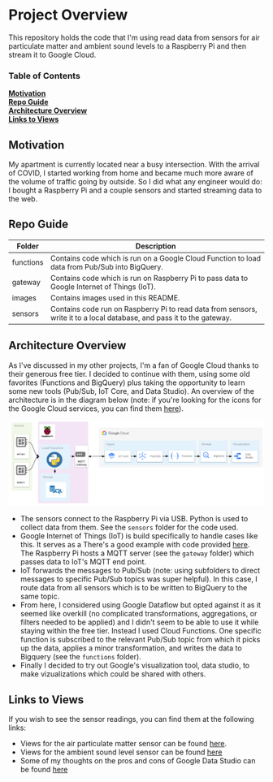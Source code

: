 # Project Overview
This repository holds the code that I'm using read data from sensors for air particulate matter and ambient sound levels to a Raspberry Pi and then stream it to Google Cloud.

### Table of Contents
**[Motivation](#motivation)**<br>
**[Repo Guide](#repo-guide)**<br>
**[Architecture Overview](#architecture-overview)**<br>
**[Links to Views](#links-to-views)**<br>

## Motivation
My apartment is currently located near a busy intersection. With the arrival of COVID, I started working from home and became much more aware of the volume of traffic going by outside. So I did what any engineer would do: I bought a Raspberry Pi and a couple sensors and started streaming data to the web.

## Repo Guide
| Folder | Description |
|------|-------------|
| functions | Contains code which is run on a Google Cloud Function to load data from Pub/Sub into BigQuery. |
| gateway | Contains code which is run on Raspberry Pi to pass data to Google Internet of Things (IoT). |
| images | Contains images used in this README. |
| sensors | Contains code run on Raspberry Pi to read data from sensors, write it to a local database, and pass it to the gateway. |

## Architecture Overview
As I've discussed in my other projects, I'm a fan of Google Cloud thanks to their generous free tier. I decided to continue with them, using some old favorites (Functions and BigQuery) plus taking the opportunity to learn some new tools (Pub/Sub, IoT Core, and Data Studio). An overview of the architecture is in the diagram below (note: if you're looking for the icons for the Google Cloud services, you can find them [here](https://cloud.google.com/icons/)).

![RPi Architecture](https://raw.githubusercontent.com/fritzel56/rpi-sensors/readme/images/rpi-architecture.png)

- The sensors connect to the Raspberry Pi via USB. Python is used to collect data from them. See the `sensors` folder for the code used.
- Google Internet of Things (IoT) is build specifically to handle cases like this. It serves as a  There's a good example with code provided [here](https://cloud.google.com/community/tutorials/cloud-iot-gateways-rpi). The Raspberry Pi hosts a MQTT server (see the `gateway` folder) which passes data to IoT's MQTT end point.
- IoT forwards the messages to Pub/Sub (note: using subfolders to direct messages to specific Pub/Sub topics was super helpful). In this case, I route data from all sensors which is to be written to BigQuery to the same topic.
- From here, I considered using Google Dataflow but opted against it as it seemed like overkill (no complicated transformations, aggregations, or filters needed to be applied) and I didn't seem to be able to use it while staying within the free tier. Instead I used Cloud Functions. One specific function is subscribed to the relevant Pub/Sub topic from which it picks up the data, applies a minor transformation, and writes the data to Bigquery (see the `functions` folder).
- Finally I decided to try out Google's visualization tool, data studio, to make vizualizations which could be shared with others.

## Links to Views

If you wish to see the sensor readings, you can find them at the following links:
- Views for the air particulate matter sensor can be found [here](https://datastudio.google.com/reporting/c8f59083-bdd3-4251-b906-5c7bba750328/page/Gi6WC).
- Views for the ambient sound level sensor can be found [here](https://datastudio.google.com/reporting/786a933c-c057-44c3-a1ac-9c4d40a36b8e/page/49pYC)
- Some of my thoughts on the pros and cons of Google Data Studio can be found [here](https://datastudio.google.com/reporting/20df1729-cb84-480b-a0fa-78264c09435b/page/5EBYC/edit)
